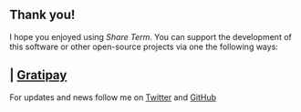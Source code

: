 ## Thank you!

I hope you enjoyed using *Share Term*. You can support the development of this software or other open-source projects via one the following ways:

## [<i class="fa fa-cc-paypal"></i>](https://www.paypal.com/cgi-bin/webscr?cmd=_s-xclick&hosted_button_id=FHC8NQC3YK924) | [<i class="fa fa-gratipay"></i> Gratipay](https://gratipay.com/IonicaBizau/)

For updates and news follow me on [<i class="fa fa-twitter"></i>
 Twitter](https://twitter.com/IonicaBizau) and [<i class="fa fa-github"></i>
 GitHub](https://github.com/IonicaBizau)
